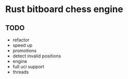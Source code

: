 # Rust bitboard chess engine

## TODO
- refactor
- speed up
- promotions
- detect invalid positions
- engine
- full uci support
- threads